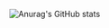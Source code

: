 
![Anurag's GitHub stats](https://github-readme-stats.vercel.app/api?username=EvandroFarias&show_icons=true&theme=radical)

